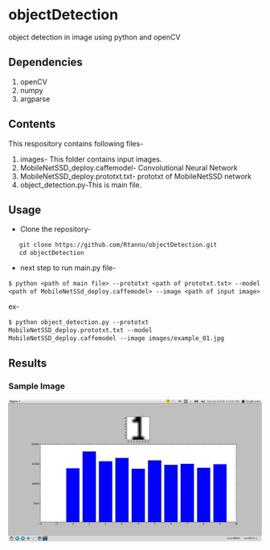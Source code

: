 # objectDetection
object detection in image using python and openCV

## Dependencies
1. openCV
2. numpy
3. argparse

## Contents
This respository contains following files-
1. images- This folder contains input images.
2. MobileNetSSD_deploy.caffemodel-	Convolutional Neural Network
3. MobileNetSSD_deploy.prototxt.txt- prototxt of MobileNetSSD network
4. object_detection.py-This is main file.

## Usage
- Clone the repository-

```
   git clone https://github.com/Rtannu/objectDetection.git
   cd objectDetection
```
- next step to run main.py file-
 ```
 $ python <path of main file> --prototxt <path of prototxt.txt> --model <path of MobileNetSSd_deploy.caffemodel> --image <path of input image>
  ```
  
  ex-
  
  ```
  $ python object_detection.py --prototxt MobileNetSSD_deploy.prototxt.txt --model MobileNetSSD_deploy.caffemodel --image images/example_01.jpg 
```
  
  ## Results
  ### Sample Image
  ![Screenshot](https://github.com/Rtannu/DigitRecognition/blob/master/Screenshot%20from%202018-07-08%2016:15:01.png)
